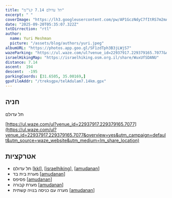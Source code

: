 ```yaml
---
title: "תל עדולם 7.14 ק\"מ"
excerpt: " "
coverImage: "https://lh3.googleusercontent.com/pw/AP1GczNdyC7fItRS7m2mAxKVqGpVDLgqpBhjn8vODIFU928lpr0P3b9GR4drPZgqPAXjnW6fMUbwmmt7Sn8Rst0ZrapD-QKNcU18iUrgh1daw44eaCaMMz7u=w1300-h630"
date: "2025-09-20T05:35:07.322Z"
txtDirrection: "rtl"
author:
  name: Yuri Meshman
  picture: "/assets/blog/authors/yuri.jpeg"
albumURL: "https://photos.app.goo.gl/SF1zdTph3B3jLWjS7"
wazeParking: "https://ul.waze.com/ul?venue_id=22937917.229379165.7077&overview=yes&utm_campaign=default&utm_source=waze_website&utm_medium=lm_share_location"
israelHikingMap: "https://israelhiking.osm.org.il/share/WuxUfSDANU"
distance: 7.14 
ascent:  194
descent:  -195
parkingCoords: [31.6505, 35.00169,]
gpxFileAddr: "/treksgpx/telAdulam7.14km.gpx"
---
```

## חניה
תל עדולם

[https://ul.waze.com/ul?venue_id=22937917.229379165.7077](https://ul.waze.com/ul?venue_id=22937917.229379165.7077&overview=yes&utm_campaign=default&utm_source=waze_website&utm_medium=lm_share_location)

## אטרקציות
- תל עדולם \[[kkl](https://www.kkl.org.il/travel/trips/2482/)\], \[[israelhiking](https://israelhiking.osm.org.il/poi/OSM/node_278474103)\], \[[amudanan](https://amudanan.co.il/#!wiki=P647714)]
- מערת בית בד \[[amudanan](https://amudanan.co.il/#!wiki=P183536)\]
- פסיפס \[[amudanan](https://amudanan.co.il/#!wiki=P144460)]
- מערת קבורה \[[amudanan](https://amudanan.co.il/#!wiki=P584775)\]
- מערה עם כניסה בנויה קשתית \[[amudanan](https://amudanan.co.il/#!wiki=P37581)\]